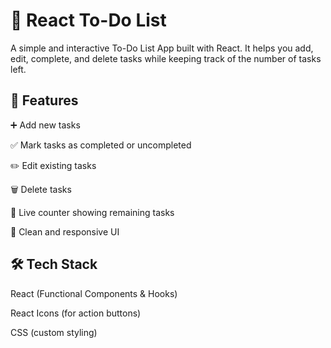 <h1>📝 React To-Do List</h1>

A simple and interactive To-Do List App built with React.
It helps you add, edit, complete, and delete tasks while keeping track of the number of tasks left.


<h2>🚀 Features</h2>

➕ Add new tasks

✅ Mark tasks as completed or uncompleted

✏️ Edit existing tasks

🗑️ Delete tasks

🔢 Live counter showing remaining tasks

📱 Clean and responsive UI


<h2>🛠️ Tech Stack</h2>

React (Functional Components & Hooks)

React Icons (for action buttons)

CSS (custom styling)
